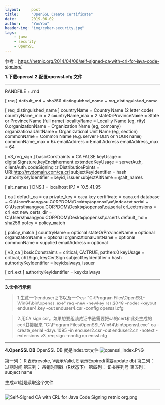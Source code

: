 ```yaml
---
layout:     post
title:      "OpenSSL Create Certificate"
date:       2019-06-02
author:     "YouYou"
header-img: "img/cyber-security.jpg"
tags:
    - java
    - security
    - OpenSSL
---
```


参考：https://netnix.org/2014/04/06/self-signed-ca-with-crl-for-java-code-signing/

**1.下载openssl**
**2.配置openssl.cfg 文件**
***
RANDFILE = .rnd

[ req ]
default_md                = sha256
distinguished_name        = req_distinguished_name

[ req_distinguished_name ]
countryName               = Country Name (2 letter code)
countryName_min           = 2
countryName_max           = 2
stateOrProvinceName       = State or Province Name (full name)
localityName              = Locality Name (eg, city)
0.organizationName        = Organization Name (eg, company)
organizationalUnitName    = Organizational Unit Name (eg, section)
commonName                = Common Name (e.g. server FQDN or YOUR name)
commonName_max            = 64
emailAddress              = Email Address
emailAddress_max          = 64

[ v3_req_sign ]
basicConstraints          = CA:FALSE
keyUsage                  = digitalSignature,keyEncipherment
extendedKeyUsage          = serverAuth, clientAuth, codeSigning
crlDistributionPoints     = URI:http://mydomain.com/ca.crl
subjectKeyIdentifier      = hash
authorityKeyIdentifier    = keyid, issuer
subjectAltName 						= @alt_names

[ alt_names ]
DNS.1 = localhost
IP.1 = 10.5.41.95


[ ca ]
default_ca                = ca
private_key               = caca.key
certificate               = caca.crt
database                  = C:\\Users\\huangyou.CORPDOM\\Desktop\\openssl\\ca\\index.txt
serial                    = C:\\Users\\huangyou.CORPDOM\\Desktop\\openssl\\ca\\serial
crl_extensions            = crl_ext
new_certs_dir             = C:\\Users\\huangyou.CORPDOM\\Desktop\\openssl\\cacerts
default_md                = sha256
policy                    = policy_match

[ policy_match ]
countryName               = optional
stateOrProvinceName       = optional
organizationName          = optional
organizationalUnitName    = optional
commonName                = supplied
emailAddress              = optional

[ v3_ca ]
basicConstraints          = critical, CA:TRUE, pathlen:0
keyUsage                  = critical, cRLSign, keyCertSign
subjectKeyIdentifier      = hash
authorityKeyIdentifier    = keyid:always, issuer

[ crl_ext ]
authorityKeyIdentifier    = keyid:always

***

**3.命令行示例**
>1.生成一个enduser证书以及一个csr
>"C:\\Program Files\\OpenSSL-Win64\\bin\\openssl.exe" req -new -newkey rsa:2048 -nodes -keyout enduser4.key -out enduser4.csr -config openssl.cfg

>2.用CA sign csr。如果想要组装成证书链需要把ca的cert和此处生成的cert拼接起来
>"C:\\Program Files\\OpenSSL-Win64\\bin\\openssl.exe" ca -create_serial -days 1095 -in enduser2.csr -out enduser2.crt -notext -extensions v3_req_sign -config op enssl.cfg

***
**4.OpenSSL DB**
OpenSSL DB 就是index.txt文件
![openssl_index.PNG](https://upload-images.jianshu.io/upload_images/8158621-83b3b2b3aabf1a61.PNG?imageMogr2/auto-orient/strip%7CimageView2/2/w/1240)

第一列： R 表示revoke, V表示Valid, E 表示Expired(需要update db)
第二列： 过期时间
第三列： 吊销时间戳（R状态下）
第四列： 证书序列号
第五列： subject name

生成crl就是读取这个文件


***
![Self-Signed CA with CRL for Java Code Signing netnix org.png](https://upload-images.jianshu.io/upload_images/8158621-568ae823249ff4b3.png?imageMogr2/auto-orient/strip%7CimageView2/2/w/1240)











